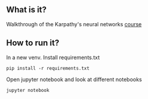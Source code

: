 ## What is it?

Walkthrough of the Karpathy's neural networks [course](https://karpathy.ai/zero-to-hero.html)

## How to run it?

In a new venv.
Install requirements.txt

```shell
pip install -r requirements.txt
```

Open jupyter notebook and look at different notebooks

```shell
jupyter notebook
```

